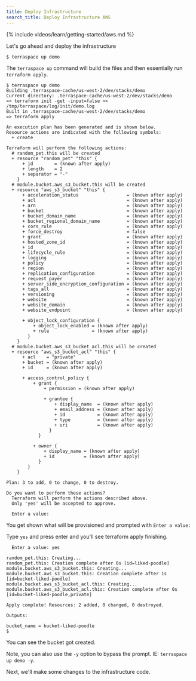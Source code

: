 ```yaml
---
title: Deploy Infrastructure
search_title: Deploy Infrastructure AWS
---
```


{% include videos/learn/getting-started/aws.md %}

Let's go ahead and deploy the infrastructure

    $ terraspace up demo

The `terraspace up` command will build the files and then essentially run `terraform apply`.

    $ terraspace up demo
    Building .terraspace-cache/us-west-2/dev/stacks/demo
    Current directory: .terraspace-cache/us-west-2/dev/stacks/demo
    => terraform init -get -input=false >> /tmp/terraspace/log/init/demo.log
    Built in .terraspace-cache/us-west-2/dev/stacks/demo
    => terraform apply

    An execution plan has been generated and is shown below.
    Resource actions are indicated with the following symbols:
      + create

    Terraform will perform the following actions:
      # random_pet.this will be created
      + resource "random_pet" "this" {
          + id        = (known after apply)
          + length    = 2
          + separator = "-"
        }
      # module.bucket.aws_s3_bucket.this will be created
      + resource "aws_s3_bucket" "this" {
          + acceleration_status                  = (known after apply)
          + acl                                  = (known after apply)
          + arn                                  = (known after apply)
          + bucket                               = (known after apply)
          + bucket_domain_name                   = (known after apply)
          + bucket_regional_domain_name          = (known after apply)
          + cors_rule                            = (known after apply)
          + force_destroy                        = false
          + grant                                = (known after apply)
          + hosted_zone_id                       = (known after apply)
          + id                                   = (known after apply)
          + lifecycle_rule                       = (known after apply)
          + logging                              = (known after apply)
          + policy                               = (known after apply)
          + region                               = (known after apply)
          + replication_configuration            = (known after apply)
          + request_payer                        = (known after apply)
          + server_side_encryption_configuration = (known after apply)
          + tags_all                             = (known after apply)
          + versioning                           = (known after apply)
          + website                              = (known after apply)
          + website_domain                       = (known after apply)
          + website_endpoint                     = (known after apply)

          + object_lock_configuration {
              + object_lock_enabled = (known after apply)
              + rule                = (known after apply)
            }
        }
      # module.bucket.aws_s3_bucket_acl.this will be created
      + resource "aws_s3_bucket_acl" "this" {
          + acl    = "private"
          + bucket = (known after apply)
          + id     = (known after apply)

          + access_control_policy {
              + grant {
                  + permission = (known after apply)

                  + grantee {
                      + display_name  = (known after apply)
                      + email_address = (known after apply)
                      + id            = (known after apply)
                      + type          = (known after apply)
                      + uri           = (known after apply)
                    }
                }

              + owner {
                  + display_name = (known after apply)
                  + id           = (known after apply)
                }
            }
        }

    Plan: 3 to add, 0 to change, 0 to destroy.

    Do you want to perform these actions?
      Terraform will perform the actions described above.
      Only 'yes' will be accepted to approve.

      Enter a value:

You get shown what will be provisioned and prompted with `Enter a value:`

Type `yes` and press enter and you'll see terraform apply finishing.

      Enter a value: yes

    random_pet.this: Creating...
    random_pet.this: Creation complete after 0s [id=liked-poodle]
    module.bucket.aws_s3_bucket.this: Creating...
    module.bucket.aws_s3_bucket.this: Creation complete after 1s [id=bucket-liked-poodle]
    module.bucket.aws_s3_bucket_acl.this: Creating...
    module.bucket.aws_s3_bucket_acl.this: Creation complete after 0s [id=bucket-liked-poodle,private]

    Apply complete! Resources: 2 added, 0 changed, 0 destroyed.

    Outputs:

    bucket_name = bucket-liked-poodle
    $

You can see the bucket got created.

Note, you can also use the `-y` option to bypass the prompt. IE: `terraspace up demo -y`.

Next, we'll make some changes to the infrastructure code.
